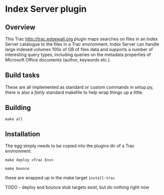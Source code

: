 # Index Server plugin

## Overview 

This Trac http://trac.edgewall.org plugin maps searches on files in an Index Server catalogue to the files in a Trac environment.
Index Server can handle large indexed volumes 100s of GB of files data and supports a number of interesting query types,
including queries on the metadata properties of Microsoft Office documents (author, keywords etc.).

## Build tasks

These are all implemented as standard or custom commands in setup.py,
there is also a _fairly_ standard makefile to help wrap things up a little.

## Building

```make all``` 

## Installation

The egg simply needs to be copied into the plugins dir of a Trac environment.


```make deploy <Trac Env>```

```make bounce``` 

these are wrapped up in the make target ```install-trac```

TODO - deploy and bounce stub targets exist, but do nothing right now
 



